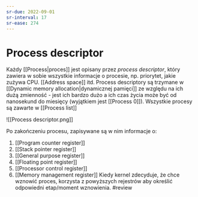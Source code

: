 ```yaml
---
sr-due: 2022-09-01
sr-interval: 17
sr-ease: 274
---
```


# Process descriptor
Każdy [[Process|proces]] jest opisany przez *process descriptor*, który zawiera w sobie wszystkie informacje o procesie, np. priorytet, jakie zużywa CPU. [[Address space]] itd. 
Process descriptory są trzymane w [[Dynamic memory allocation|dynamicznej pamięci]] ze względu na ich dużą zmienność - jest ich bardzo dużo a ich czas życia może być od nanosekund do miesięcy (wyjątkiem jest [[Process 0]]). 
Wszystkie procesy są zawarte w [[Process list]] 

![[Process descriptor.png]]

Po zakończeniu procesu, zapisywane są w nim informacje o:
1. [[Program counter register]] 
2. [[Stack pointer register]]
3. [[General purpose register]]
4. [[Floating point register]]
5. [[Processor control register]]
6. [[Memory management register]] 
Kiedy kernel zdecyduje, że chce wznowić proces, korzysta z powyższych rejestrów aby określić odpowiedni etap/moment wznowienia. 
#review